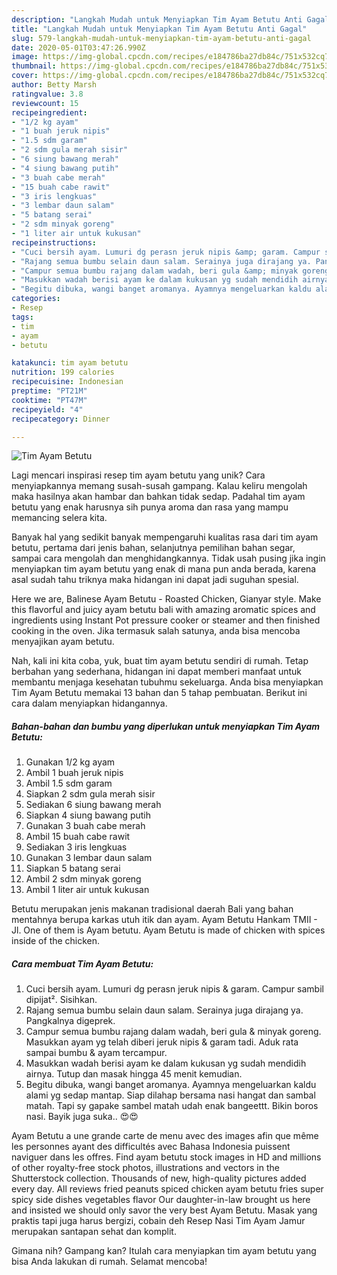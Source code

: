 ```yaml
---
description: "Langkah Mudah untuk Menyiapkan Tim Ayam Betutu Anti Gagal"
title: "Langkah Mudah untuk Menyiapkan Tim Ayam Betutu Anti Gagal"
slug: 579-langkah-mudah-untuk-menyiapkan-tim-ayam-betutu-anti-gagal
date: 2020-05-01T03:47:26.990Z
image: https://img-global.cpcdn.com/recipes/e184786ba27db84c/751x532cq70/tim-ayam-betutu-foto-resep-utama.jpg
thumbnail: https://img-global.cpcdn.com/recipes/e184786ba27db84c/751x532cq70/tim-ayam-betutu-foto-resep-utama.jpg
cover: https://img-global.cpcdn.com/recipes/e184786ba27db84c/751x532cq70/tim-ayam-betutu-foto-resep-utama.jpg
author: Betty Marsh
ratingvalue: 3.8
reviewcount: 15
recipeingredient:
- "1/2 kg ayam"
- "1 buah jeruk nipis"
- "1.5 sdm garam"
- "2 sdm gula merah sisir"
- "6 siung bawang merah"
- "4 siung bawang putih"
- "3 buah cabe merah"
- "15 buah cabe rawit"
- "3 iris lengkuas"
- "3 lembar daun salam"
- "5 batang serai"
- "2 sdm minyak goreng"
- "1 liter air untuk kukusan"
recipeinstructions:
- "Cuci bersih ayam. Lumuri dg perasn jeruk nipis &amp; garam. Campur sambil dipijat². Sisihkan."
- "Rajang semua bumbu selain daun salam. Serainya juga dirajang ya. Pangkalnya digeprek."
- "Campur semua bumbu rajang dalam wadah, beri gula &amp; minyak goreng. Masukkan ayam yg telah diberi jeruk nipis &amp; garam tadi. Aduk rata sampai bumbu &amp; ayam tercampur."
- "Masukkan wadah berisi ayam ke dalam kukusan yg sudah mendidih airnya. Tutup dan masak hingga 45 menit kemudian."
- "Begitu dibuka, wangi banget aromanya. Ayamnya mengeluarkan kaldu alami yg sedap mantap. Siap dilahap bersama nasi hangat dan sambal matah. Tapi sy gapake sambel matah udah enak bangeettt. Bikin boros nasi. Bayik juga suka.. 😍😍"
categories:
- Resep
tags:
- tim
- ayam
- betutu

katakunci: tim ayam betutu 
nutrition: 199 calories
recipecuisine: Indonesian
preptime: "PT21M"
cooktime: "PT47M"
recipeyield: "4"
recipecategory: Dinner

---
```



![Tim Ayam Betutu](https://img-global.cpcdn.com/recipes/e184786ba27db84c/751x532cq70/tim-ayam-betutu-foto-resep-utama.jpg)

Lagi mencari inspirasi resep tim ayam betutu yang unik? Cara menyiapkannya memang susah-susah gampang. Kalau keliru mengolah maka hasilnya akan hambar dan bahkan tidak sedap. Padahal tim ayam betutu yang enak harusnya sih punya aroma dan rasa yang mampu memancing selera kita.

Banyak hal yang sedikit banyak mempengaruhi kualitas rasa dari tim ayam betutu, pertama dari jenis bahan, selanjutnya pemilihan bahan segar, sampai cara mengolah dan menghidangkannya. Tidak usah pusing jika ingin menyiapkan tim ayam betutu yang enak di mana pun anda berada, karena asal sudah tahu triknya maka hidangan ini dapat jadi suguhan spesial.

Here we are, Balinese Ayam Betutu - Roasted Chicken, Gianyar style. Make this flavorful and juicy ayam betutu bali with amazing aromatic spices and ingredients using Instant Pot pressure cooker or steamer and then finished cooking in the oven. Jika termasuk salah satunya, anda bisa mencoba menyajikan ayam betutu.


Nah, kali ini kita coba, yuk, buat tim ayam betutu sendiri di rumah. Tetap berbahan yang sederhana, hidangan ini dapat memberi manfaat untuk membantu menjaga kesehatan tubuhmu sekeluarga. Anda bisa menyiapkan Tim Ayam Betutu memakai 13 bahan dan 5 tahap pembuatan. Berikut ini cara dalam menyiapkan hidangannya.

<!--inarticleads1-->

##### Bahan-bahan dan bumbu yang diperlukan untuk menyiapkan Tim Ayam Betutu:

1. Gunakan 1/2 kg ayam
1. Ambil 1 buah jeruk nipis
1. Ambil 1.5 sdm garam
1. Siapkan 2 sdm gula merah sisir
1. Sediakan 6 siung bawang merah
1. Siapkan 4 siung bawang putih
1. Gunakan 3 buah cabe merah
1. Ambil 15 buah cabe rawit
1. Sediakan 3 iris lengkuas
1. Gunakan 3 lembar daun salam
1. Siapkan 5 batang serai
1. Ambil 2 sdm minyak goreng
1. Ambil 1 liter air untuk kukusan


Betutu merupakan jenis makanan tradisional daerah Bali yang bahan mentahnya berupa karkas utuh itik dan ayam. Ayam Betutu Hankam TMII - Jl. One of them is Ayam betutu. Ayam Betutu is made of chicken with spices inside of the chicken. 

<!--inarticleads2-->

##### Cara membuat Tim Ayam Betutu:

1. Cuci bersih ayam. Lumuri dg perasn jeruk nipis &amp; garam. Campur sambil dipijat². Sisihkan.
1. Rajang semua bumbu selain daun salam. Serainya juga dirajang ya. Pangkalnya digeprek.
1. Campur semua bumbu rajang dalam wadah, beri gula &amp; minyak goreng. Masukkan ayam yg telah diberi jeruk nipis &amp; garam tadi. Aduk rata sampai bumbu &amp; ayam tercampur.
1. Masukkan wadah berisi ayam ke dalam kukusan yg sudah mendidih airnya. Tutup dan masak hingga 45 menit kemudian.
1. Begitu dibuka, wangi banget aromanya. Ayamnya mengeluarkan kaldu alami yg sedap mantap. Siap dilahap bersama nasi hangat dan sambal matah. Tapi sy gapake sambel matah udah enak bangeettt. Bikin boros nasi. Bayik juga suka.. 😍😍


Ayam Betutu a une grande carte de menu avec des images afin que même les personnes ayant des difficultés avec Bahasa Indonesia puissent naviguer dans les offres. Find ayam betutu stock images in HD and millions of other royalty-free stock photos, illustrations and vectors in the Shutterstock collection. Thousands of new, high-quality pictures added every day. All reviews fried peanuts spiced chicken ayam betutu fries super spicy side dishes vegetables flavor Our daughter-in-law brought us here and insisted we should only savor the very best Ayam Betutu. Masak yang praktis tapi juga harus bergizi, cobain deh Resep Nasi Tim Ayam Jamur merupakan santapan sehat dan komplit. 

Gimana nih? Gampang kan? Itulah cara menyiapkan tim ayam betutu yang bisa Anda lakukan di rumah. Selamat mencoba!

